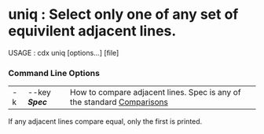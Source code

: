 # uniq : Select only one of any set of equivilent adjacent lines.

USAGE : cdx uniq [options...] [file]

### Command Line Options

||||
|---|---|---|
| -k | --key **_Spec_** | How to compare adjacent lines. Spec is any of the standard [Comparisons](Comparisons.md) |

If any adjacent lines compare equal, only the first is printed.


